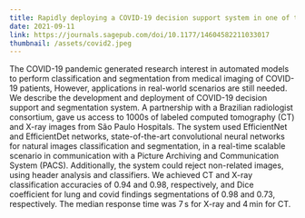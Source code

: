 ```yaml
---
title: Rapidly deploying a COVID-19 decision support system in one of the largest Brazilian hospitals 
date: 2021-09-11
link: https://journals.sagepub.com/doi/10.1177/14604582211033017  
thumbnail: /assets/covid2.jpeg
---
```


The COVID-19 pandemic generated research interest in automated models to perform classification and segmentation from medical imaging of COVID-19 patients, However, applications in real-world scenarios are still needed. We describe the development and deployment of COVID-19 decision support and segmentation system. A partnership with a Brazilian radiologist consortium, gave us access to 1000s of labeled computed tomography (CT) and X-ray images from São Paulo Hospitals. The system used EfficientNet and EfficientDet networks, state-of-the-art convolutional neural networks for natural images classification and segmentation, in a real-time scalable scenario in communication with a Picture Archiving and Communication System (PACS). Additionally, the system could reject non-related images, using header analysis and classifiers. We achieved CT and X-ray classification accuracies of 0.94 and 0.98, respectively, and Dice coefficient for lung and covid findings segmentations of 0.98 and 0.73, respectively. The median response time was 7 s for X-ray and 4 min for CT.
